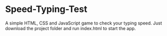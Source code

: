 # Speed-Typing-Test
A simple HTML, CSS and JavaScript game to check your typing speed. 
Just download the project folder and run index.html to start the app.

